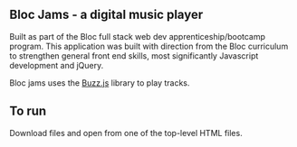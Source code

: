 ## Bloc Jams - a digital music player

Built as part of the Bloc full stack web dev apprenticeship/bootcamp program. This application was built with direction from the Bloc curriculum to strengthen general front end skills, most significantly Javascript development and jQuery.

Bloc jams uses the [Buzz.js](http://buzz.jaysalvat.com/) library to play tracks.

## To run
Download files and open from one of the top-level HTML files.
